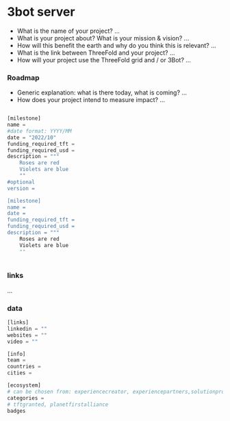 # 3bot server

- What is the name of your project?
...
- What is your project about? What is your mission & vision?
...
- How will this benefit the earth and why do you think this is relevant? 
...
- What is the link between ThreeFold and your project? 
...
- How will your project use the ThreeFold grid and / or 3Bot?
...



### Roadmap

- Generic explanation: what is there today, what is coming?
...
- How does your project intend to measure impact?
...

```python

[milestone]
name = 
#date format: YYYY/MM 
date = "2022/10"
funding_required_tft = 
funding_required_usd = 
description = """
    Roses are red
    Violets are blue
    ""
#optional
version = 

[milestone]
name = 
date =
funding_required_tft = 
funding_required_usd = 
description = """
    Roses are red
    Violets are blue
    ""
    
```
    
### links

...

### data

```python
[links]
linkedin = ""
websites = ""
video = ""

[info]
team = 
countries = 
cities = 

[ecosystem]
# can be chosen from: experiencecreator, experiencepartners,solutionprovider,farmer,systemintegrator
categories = 
# tftgranted, planetfirstalliance
badges


```
